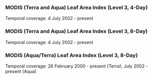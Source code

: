 ### MODIS (Terra and Aqua) Leaf Area Index (Level 3, 4-Day)
Temporal coverage: 4 July 2002 - present

### MODIS (Terra and Aqua) Leaf Area Index (Level 3, 8-Day)
Temporal coverage: 4 July 2002 - present

### MODIS (Aqua/Terra) Leaf Area Index (Level 3, 8-Day)
Temporal coverage: 26 February 2000 - present (Terra); July 2002 - present (Aqua)
